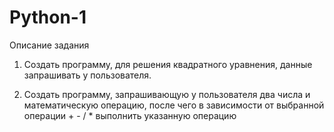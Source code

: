 # Python-1

Описание задания

1) Создать программу, для решения квадратного уравнения, данные запрашивать у пользователя.

2) Создать программу, запрашивающую у пользователя два числа и математическую операцию, после чего в зависимости от выбранной операции + - / * выполнить указанную операцию
